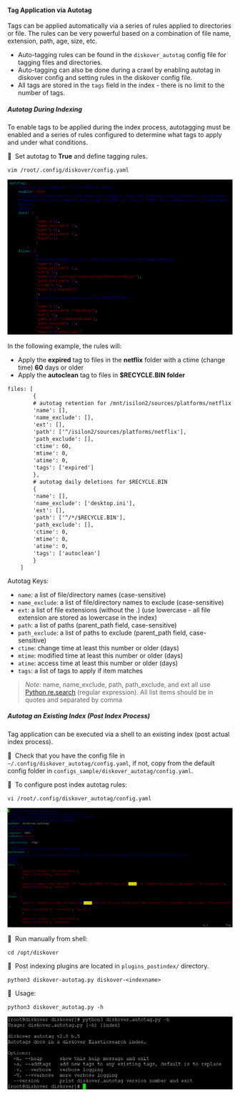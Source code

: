 #### Tag Application via Autotag

Tags can be applied automatically via a series of rules applied to directories or file. The rules can be very powerful based on a combination of file name, extension, path, age, size, etc.

- Auto-tagging rules can be found in the `diskover_autotag` config file for tagging files and directories.
- Auto-tagging can also be done during a crawl by enabling autotag in diskover config and setting rules in the diskover config file.
- All tags are stored in the `tags` field in the index - there is no limit to the number of tags.


##### Autotag During Indexing

To enable tags to be applied during the index process, autotagging must be enabled and a series of rules configured to determine what tags to apply and under what conditions.

🔴 &nbsp;Set autotag to **True** and define tagging rules.
```
vim /root/.config/diskover/config.yaml
```

![Image: YALM Autotags Configuration](images/image_tags_autotags_config_rules.png)

In the following example, the rules will:

- Apply the **expired** tag to files in the **netflix** folder with a ctime (change time) **60** days or older
- Apply the **autoclean** tag to files in **$RECYCLE.BIN folder**

```
files: [
        {
        # autotag retention for /mnt/isilon2/sources/platforms/netflix
        'name': [],
        'name_exclude': [],
        'ext': [],
        'path': ['^/isilon2/sources/platforms/netflix'],
        'path_exclude': [],
        'ctime': 60,
        'mtime': 0,
        'atime': 0,
        'tags': ['expired']
        },
        # autotag daily deletions for $RECYCLE.BIN
        {
        'name': [],
        'name_exclude': ['desktop.ini'],
        'ext': [],
        'path': ['^/*/$RECYCLE.BIN'],
        'path_exclude': [],
        'ctime': 0,
        'mtime': 0,
        'atime': 0,
        'tags': ['autoclean']
        }
    ]
```

Autotag Keys:

- `name`: a list of file/directory names (case-sensitive)
- `name_exclude`: a list of file/directory names to exclude (case-sensitive)
- `ext`: a list of file extensions (without the .) (use lowercase - all file extension are stored as lowercase in the index)
- `path`: a list of paths (parent_path field, case-sensitive)
- `path_exclude`: a list of paths to exclude (parent_path field, case-sensitive)
- `ctime`: change time at least this number or older (days)
- `mtime`: modified time at least this number or older (days)
- `atime`: access time at least this number or older (days)
- `tags`: a list of tags to apply if item matches

> _Note:_ name, name_exclude, path, path_exclude, and ext all use [Python re.search](https://docs.python.org/3.7/library/re.html) (regular expression).
> All list items should be in quotes and separated by comma


##### Autotag an Existing Index (Post Index Process)

Tag application can be executed via a shell to an existing index (post actual index process).

🔴 &nbsp;Check that you have the config file in `~/.config/diskover_autotag/config.yaml`, if not, copy from the default config folder in `configs_sample/diskover_autotag/config.yaml`.

🔴 &nbsp;To configure post index autotag rules:
```
vi /root/.config/diskover_autotag/config.yaml
```

![Image: YALM Autotags Post-Index Configuration](images/image_tags_autotags_post_index_rules.png)

🔴 &nbsp;Run manually from shell:
```
cd /opt/diskover
```

🔴 &nbsp;Post indexing plugins are located in `plugins_postindex/` directory.
```
python3 diskover-autotag.py diskover-<indexname>
```

🔴 &nbsp;Usage:
```
python3 diskover_autotag.py -h
```
<img src="images/image_tags_autotags_post_index_usage.png" width="750">
